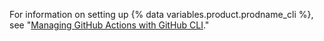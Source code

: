 For information on setting up {% data variables.product.prodname_cli %}, see "[Managing GitHub Actions with GitHub CLI](/actions/guides/managing-github-actions-with-github-cli#setting-up-github-cli)."
